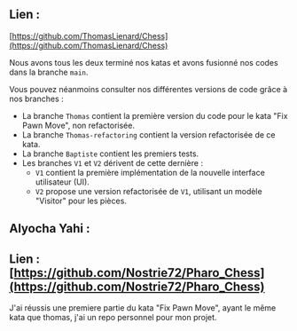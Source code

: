## Lien :  
[https://github.com/ThomasLienard/Chess](https://github.com/ThomasLienard/Chess)  

Nous avons tous les deux terminé nos katas et avons fusionné nos codes dans la branche `main`.  

Vous pouvez néanmoins consulter nos différentes versions de code grâce à nos branches :  
- La branche `Thomas` contient la première version du code pour le kata "Fix Pawn Move", non refactorisée.  
- La branche `Thomas-refactoring` contient la version refactorisée de ce kata.  
- La branche `Baptiste` contient les premiers tests.  
- Les branches `V1` et `V2` dérivent de cette dernière :  
  - `V1` contient la première implémentation de la nouvelle interface utilisateur (UI).  
  - `V2` propose une version refactorisée de `V1`, utilisant un modèle "Visitor" pour les pièces.  

## Alyocha Yahi :
## Lien : [https://github.com/Nostrie72/Pharo_Chess](https://github.com/Nostrie72/Pharo_Chess)

J'ai réussis une premiere partie du kata "Fix Pawn Move", ayant le même kata que thomas, j'ai un repo personnel pour mon projet.
